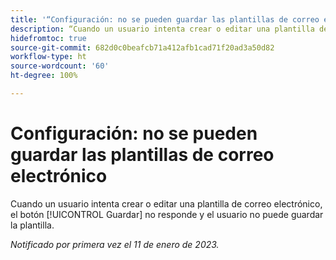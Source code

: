 ```yaml
---
title: '“Configuración: no se pueden guardar las plantillas de correo electrónico”'
description: “Cuando un usuario intenta crear o editar una plantilla de correo electrónico, el botón Guardar no responde y el usuario no puede guardar la plantilla”.
hidefromtoc: true
source-git-commit: 682d0c0beafcb71a412afb1cad71f20ad3a50d82
workflow-type: ht
source-wordcount: '60'
ht-degree: 100%

---
```



# Configuración: no se pueden guardar las plantillas de correo electrónico

Cuando un usuario intenta crear o editar una plantilla de correo electrónico, el botón [!UICONTROL Guardar] no responde y el usuario no puede guardar la plantilla.

_Notificado por primera vez el 11 de enero de 2023._

